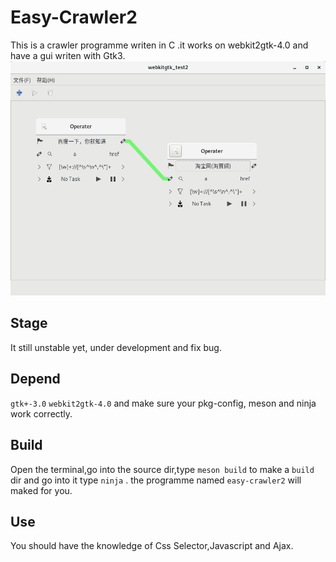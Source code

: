 Easy-Crawler2
============
This is a crawler programme writen in C .it works on webkit2gtk-4.0 and have a gui writen with Gtk3.
![](https://github.com/macos2/Easy-Crawler2/blob/master/screen-shoot.png)

Stage
------
It still unstable yet, under development and fix bug. 

Depend
------
`gtk+-3.0` `webkit2gtk-4.0`
and make sure your pkg-config, meson and ninja work correctly.

Build
-----
Open the terminal,go into the source dir,type `meson build` to make a `build` dir and go into it type `ninja` . the programme named `easy-crawler2` will maked for you.

Use
-----
You should have the knowledge of Css Selector,Javascript and Ajax.

